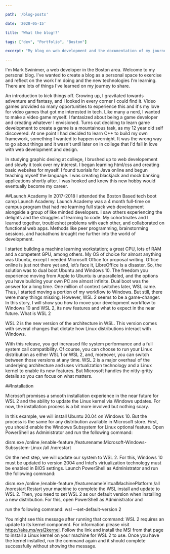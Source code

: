 ```yaml
---

path: '/blog-posts'

date: '2020-05-15'

title: "What the blog!?"

tags: ["dev", "Portfolio", "Boston"]

excerpt: "My blog on web development and the documentation of my journey, past and present, starts here."

---
```


I'm Mark Swinimer, a web developer in the Boston area. Welcome to my personal blog. I've wanted to create a blog as a personal space to exercise and reflect on the work I'm doing and the new technologies I'm learning. There are lots of things I've learned on my journey to share.

An introduction to kick things off. Growing up, I gravitated towards adventure and fantasy, and I looked in every corner I could find it. Video games provided so many opportunities to experience this and it's my love for video games that got me interested in tech. Like many a nerd, I wanted to make a video game myself. I fantasized about being a game developer and creating whatever I envisioned. Turns out deciding to learn game development to create a game is a mountainous task, as my 12 year old self discovered. At one point I had decided to learn C++ to build my own framework, something I wanted to happen overnight. It was the wrong way to go about things and it wasn't until later on in college that I'd fall in love with web development and design.

In studying graphic desing at college, I brushed up to web developement and slowly it took over my interest. I began learning html/css and creating basic websites for myself. I found tuorials for Java online and begun teaching myself the language. I was creating blackjack and mock banking applications shortly after. I was hooked and knew this new hobby would eventually become my career.

##Launch Academy
In 2017-2018 I attended the Boston Based tech boot camp Launch Academy. Launch Academy was a 4 month full-time on campus program that had me learning full stack web development alongside a group of like minded developers. I saw others experiencing the delights and the struggles of learning to code. My cohortmates and I learned together, troubleshot problems with each other, and collaborated on functional web apps. Methods like peer programming, brainstorming sessions, and hackathons brought me further into the world of development.

I started building a machine learning workstation; a great CPU, lots of RAM and a competent GPU, among others. My OS of choice for almost anything was Ubuntu, except I needed Microsoft Office for proposal writing. Office online is just not there yet and, let’s face it, LibreOffice is a disaster. So, the solution was to dual boot Ubuntu and Windows 10. The freedom you experience moving from Apple to Ubuntu is unparalleled, and the options you have building your own PC are almost infinite.
Dual boot was the answer for a long time. One million of context switches later, WSL came. Thus, I started moving a portion of my workflow to Windows. But still, there were many things missing. However, WSL 2 seems to be a game-changer. In this story, I will show you how to move your development workflow to Windows 10 and WSL 2, its new features and what to expect in the near future.
What is WSL 2

WSL 2 is the new version of the architecture in WSL. This version comes with several changes that dictate how Linux distributions interact with Windows.  

With this release, you get increased file system performance and a full system call compatibility. Of course, you can choose to run your Linux distribution as either WSL 1 or WSL 2, and, moreover, you can switch between those versions at any time. WSL 2 is a major overhaul of the underlying architecture and uses virtualization technology and a Linux kernel to enable its new features. But Microsoft handles the nitty-gritty details so you can focus on what matters.  

##Installation

Microsoft promises a smooth installation experience in the near future for WSL 2 and the ability to update the Linux kernel via Windows updates. For now, the installation process is a bit more involved but nothing scary.  

In this example, we will install Ubuntu 20.04 on Windows 10. But the process is the same for any distribution available in Microsoft store. First, you should enable the Windows Subsystem for Linux optional feature. Open PowerShell as Administrator and run the following command:  

dism.exe /online /enable-feature /featurename:Microsoft-Windows-Subsystem-Linux /all /norestart  

On the next step, we will update our system to WSL 2. For this, Windows 10 must be updated to version 2004 and Intel’s virtualization technology must be enabled in BIOS settings. Launch PowerShell as 
Administrator and run the following command:  

dism.exe /online /enable-feature /featurename:VirtualMachinePlatform /all /norestart
Restart your machine to complete the WSL install and update to WSL 2. Then, you need to set WSL 2 as our default version when installing a new distribution. For this, open PowerShell as Administrator and 

run the following command:
wsl --set-default-version 2

You might see this message after running that command: WSL 2 requires an update to its kernel component. For information please visit https://aka.ms/wsl2kernel. Follow the link and install the MSI from that page to install a Linux kernel on your machine for WSL 2 to use. Once you have the kernel installed, run the command again and it should complete successfully without showing the message.

